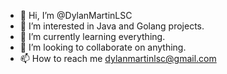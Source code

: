 - 👋 Hi, I’m @DylanMartinLSC
- 👀 I’m interested in Java and Golang projects.
- 🌱 I’m currently learning everything.
- 💞️ I’m looking to collaborate on anything.
- 📫 How to reach me dylanmartinlsc@gmail.com 

<!---
DylanMartinLSC/DylanMartinLSC is a ✨ special ✨ repository because its `README.md` (this file) appears on your GitHub profile.
You can click the Preview link to take a look at your changes.
--->
